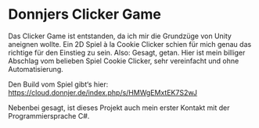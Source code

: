 # Donnjers Clicker Game

Das Clicker Game ist entstanden, da ich mir die Grundzüge von Unity aneignen wollte. Ein 2D Spiel à la Cookie Clicker schien für mich genau das richtige für den Einstieg zu sein. Also: Gesagt, getan. Hier ist mein billiger Abschlag vom belieben Spiel Cookie Clicker, sehr vereinfacht und ohne Automatisierung.

Den Build vom Spiel gibt‘s hier: https://cloud.donnjer.de/index.php/s/HMWgEMxtEK7S2wJ

Nebenbei gesagt, ist dieses Projekt auch mein erster Kontakt mit der Programmiersprache C#.
